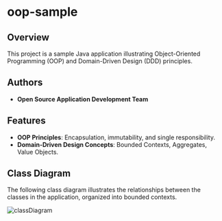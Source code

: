 # oop-sample

## Overview
This project is a sample Java application illustrating Object-Oriented Programming (OOP) and Domain-Driven Design (DDD) principles.

## Authors
- **Open Source Application Development Team**

## Features
- **OOP Principles**: Encapsulation, immutability, and single responsibility.
- **Domain-Driven Design Concepts**: Bounded Contexts, Aggregates, Value Objects.

## Class Diagram
The following class diagram illustrates the relationships between the classes in the application, organized into bounded contexts.

![classDiagram](https://www.plantuml.com/plantuml/proxy?src=https://raw.githubusercontent.com/upc-pre-202510-1asi0729-4292/oop-sample/refs/heads/main/docs/class-diagram.puml)
